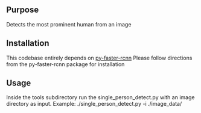 ## Purpose
Detects the most prominent human from an image

## Installation
This codebase entirely depends on
[py-faster-rcnn](://github.com/rbgirshick/py-faster-rcnn)
Please follow directions from the py-faster-rcnn package for installation

## Usage
Inside the tools subdirectory run the single_person_detect.py with an image
directory as input.
Example:
./single_person_detect.py -i ./image_data/



























































































































































































































